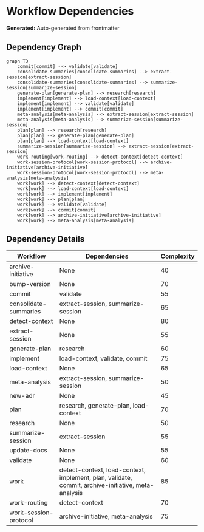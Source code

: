 # Workflow Dependencies

**Generated:** Auto-generated from frontmatter

## Dependency Graph

```mermaid
graph TD
    commit[commit] --> validate[validate]
    consolidate-summaries[consolidate-summaries] --> extract-session[extract-session]
    consolidate-summaries[consolidate-summaries] --> summarize-session[summarize-session]
    generate-plan[generate-plan] --> research[research]
    implement[implement] --> load-context[load-context]
    implement[implement] --> validate[validate]
    implement[implement] --> commit[commit]
    meta-analysis[meta-analysis] --> extract-session[extract-session]
    meta-analysis[meta-analysis] --> summarize-session[summarize-session]
    plan[plan] --> research[research]
    plan[plan] --> generate-plan[generate-plan]
    plan[plan] --> load-context[load-context]
    summarize-session[summarize-session] --> extract-session[extract-session]
    work-routing[work-routing] --> detect-context[detect-context]
    work-session-protocol[work-session-protocol] --> archive-initiative[archive-initiative]
    work-session-protocol[work-session-protocol] --> meta-analysis[meta-analysis]
    work[work] --> detect-context[detect-context]
    work[work] --> load-context[load-context]
    work[work] --> implement[implement]
    work[work] --> plan[plan]
    work[work] --> validate[validate]
    work[work] --> commit[commit]
    work[work] --> archive-initiative[archive-initiative]
    work[work] --> meta-analysis[meta-analysis]
```

## Dependency Details

| Workflow | Dependencies | Complexity |
|----------|--------------|------------|
| archive-initiative | None | 40 |
| bump-version | None | 70 |
| commit | validate | 55 |
| consolidate-summaries | extract-session, summarize-session | 65 |
| detect-context | None | 80 |
| extract-session | None | 55 |
| generate-plan | research | 60 |
| implement | load-context, validate, commit | 75 |
| load-context | None | 65 |
| meta-analysis | extract-session, summarize-session | 50 |
| new-adr | None | 45 |
| plan | research, generate-plan, load-context | 70 |
| research | None | 50 |
| summarize-session | extract-session | 55 |
| update-docs | None | 55 |
| validate | None | 60 |
| work | detect-context, load-context, implement, plan, validate, commit, archive-initiative, meta-analysis | 85 |
| work-routing | detect-context | 70 |
| work-session-protocol | archive-initiative, meta-analysis | 75 |
